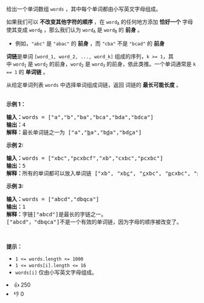 <p>给出一个单词数组&nbsp;<code>words</code>&nbsp;，其中每个单词都由小写英文字母组成。</p>

<p>如果我们可以&nbsp;<strong>不改变其他字符的顺序&nbsp;</strong>，在 <code>word<sub>A</sub></code>&nbsp;的任何地方添加 <strong>恰好一个</strong> 字母使其变成&nbsp;<code>word<sub>B</sub></code>&nbsp;，那么我们认为&nbsp;<code>word<sub>A</sub></code>&nbsp;是&nbsp;<code>word<sub>B</sub></code>&nbsp;的 <strong>前身</strong> 。</p>

<ul> 
 <li>例如，<code>"abc"</code>&nbsp;是&nbsp;<code>"abac"</code>&nbsp;的 <strong>前身</strong>&nbsp;，而&nbsp;<code>"cba"</code>&nbsp;不是&nbsp;<code>"bcad"</code>&nbsp;的 <strong>前身</strong></li> 
</ul>

<p><strong>词链</strong>是单词&nbsp;<code>[word_1, word_2, ..., word_k]</code>&nbsp;组成的序列，<code>k &gt;= 1</code>，其中&nbsp;<code>word<sub>1</sub></code>&nbsp;是&nbsp;<code>word<sub>2</sub></code>&nbsp;的前身，<code>word<sub>2</sub></code>&nbsp;是&nbsp;<code>word<sub>3</sub></code>&nbsp;的前身，依此类推。一个单词通常是 <code>k == 1</code> 的 <strong>单词链</strong>&nbsp;。</p>

<p>从给定单词列表 <code>words</code> 中选择单词组成词链，返回 词链的&nbsp;<strong>最长可能长度</strong> 。<br /> &nbsp;</p>

<p><strong>示例 1：</strong></p>

<pre>
<strong>输入：</strong>words = ["a","b","ba","bca","bda","bdca"]
<strong>输出：</strong>4
<strong>解释：</strong>最长单词链之一为 ["a","<u>b</u>a","b<u>d</u>a","bd<u>c</u>a"]
</pre>

<p><strong>示例 2:</strong></p>

<pre>
<b>输入：</b>words = ["xbc","pcxbcf","xb","cxbc","pcxbc"]
<b>输出：</b>5
<b>解释：</b>所有的单词都可以放入单词链 ["xb", "xb<u>c</u>", "<u>c</u>xbc", "<u>p</u>cxbc", "pcxbc<u>f</u>"].
</pre>

<p><strong>示例&nbsp;3:</strong></p>

<pre>
<b>输入：</b>words = ["abcd","dbqca"]
<strong>输出：</strong>1
<b>解释：</b>字链["abcd"]是最长的字链之一。
["abcd"，"dbqca"]不是一个有效的单词链，因为字母的顺序被改变了。
</pre>

<p>&nbsp;</p>

<p><strong>提示：</strong></p>

<ul> 
 <li><code>1 &lt;= words.length &lt;= 1000</code></li> 
 <li><code>1 &lt;= words[i].length &lt;= 16</code></li> 
 <li><code>words[i]</code>&nbsp;仅由小写英文字母组成。</li> 
</ul>

<div><li>👍 250</li><li>👎 0</li></div>